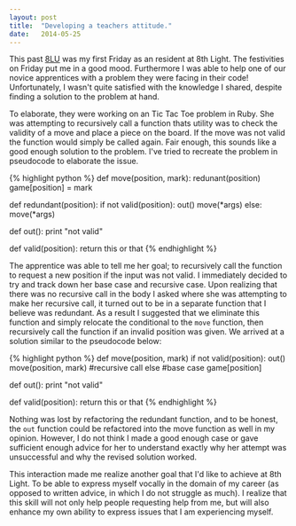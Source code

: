 ```yaml
---
layout: post
title:  "Developing a teachers attitude."
date:   2014-05-25
---
```


This past [8LU][Univ] was my first Friday as an resident at 8th Light. The festivities on Friday put me in a good mood. Furthermore I was able to help one of our novice apprentices with a problem they were facing in their code! Unfortunately, I wasn't quite satisfied with the knowledge I shared, despite finding a solution to the problem at hand.

To elaborate, they were working on an Tic Tac Toe problem in Ruby. She was attempting to recursively call a function thats utility was to check the validity of a move and place a piece on the board. If the move was not valid the function would simply be called again. Fair enough, this sounds like a good enough solution to the problem. I've tried to recreate the problem in pseudocode to elaborate the issue.

{% highlight python %}
def move(position, mark):
  redunant(position)
  game[position] = mark

def redundant(position):
  if not valid(position):
    out()
    move(*args)
  else:
    move(*args)

def out():
  print "not valid"

def valid(position):
  return this or that
{% endhighlight %}

The apprentice was able to tell me her goal; to recursively call the function to request a new position if the input was not valid. I immediately decided to try and track down her base case and recursive case. Upon realizing that there was no recursive call in the body I asked where she was attempting to make her recursive call, it turned out to be in a separate function that I believe was redundant. As a result I suggested that we eliminate this function and simply relocate the conditional to the `move` function, then recursively call the function if an invalid position was given. We arrived at a solution similar to the pseudocode below:

{% highlight python %}
def move(position, mark)
  if not valid(position):
    out()
    move(position, mark) #recursive call
  else #base case
    game[position]

def out():
  print "not valid"

def valid(position):
  return this or that
{% endhighlight %}

Nothing was lost by refactoring the redundant function, and to be honest, the `out` function could be refactored into the move function as well in my opinion. However, I do not think I made a good enough case or gave sufficient enough advice for her to understand exactly why her attempt was unsuccessful and why the revised solution worked.

This interaction made me realize another goal that I'd like to achieve at 8th Light. To be able to express myself vocally in the domain of my career (as opposed to written advice, in which I do not struggle as much). I realize that this skill will not only help people requesting help from me, but will also enhance my own ability to express issues that I am experiencing myself.

[Univ]: http://university.8thlight.com/
